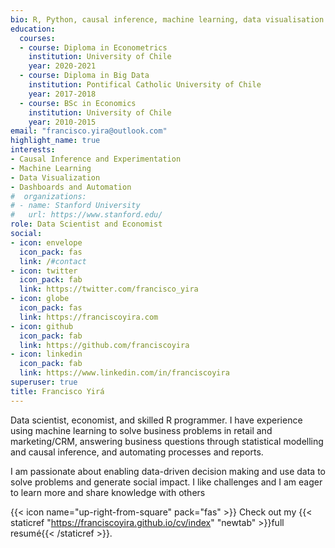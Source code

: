 ```yaml
---
bio: R, Python, causal inference, machine learning, data visualisation.
education:
  courses:
  - course: Diploma in Econometrics
    institution: University of Chile
    year: 2020-2021
  - course: Diploma in Big Data
    institution: Pontifical Catholic University of Chile
    year: 2017-2018
  - course: BSc in Economics
    institution: University of Chile
    year: 2010-2015
email: "francisco.yira@outlook.com"
highlight_name: true
interests:
- Causal Inference and Experimentation
- Machine Learning
- Data Visualization
- Dashboards and Automation
#  organizations:
# - name: Stanford University
#   url: https://www.stanford.edu/
role: Data Scientist and Economist
social:
- icon: envelope
  icon_pack: fas
  link: /#contact
- icon: twitter
  icon_pack: fab
  link: https://twitter.com/francisco_yira
- icon: globe
  icon_pack: fas
  link: https://franciscoyira.com
- icon: github
  icon_pack: fab
  link: https://github.com/franciscoyira
- icon: linkedin
  icon_pack: fab
  link: https://www.linkedin.com/in/franciscoyira
superuser: true
title: Francisco Yirá
---
```


Data scientist, economist, and skilled R programmer. I have experience using machine learning to solve business problems in retail and marketing/CRM, answering business questions through statistical modelling and causal inference, and automating processes and reports.

I am passionate about enabling data-driven decision making and use data to solve problems and generate social impact. I like challenges and I am eager to learn more and share knowledge with others

{{< icon name="up-right-from-square" pack="fas" >}} Check out my {{< staticref "https://franciscoyira.github.io/cv/index" "newtab" >}}full resumé{{< /staticref >}}.
